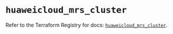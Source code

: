 # `huaweicloud_mrs_cluster`

Refer to the Terraform Registry for docs: [`huaweicloud_mrs_cluster`](https://registry.terraform.io/providers/huaweicloud/huaweicloud/1.71.1/docs/resources/mrs_cluster).
